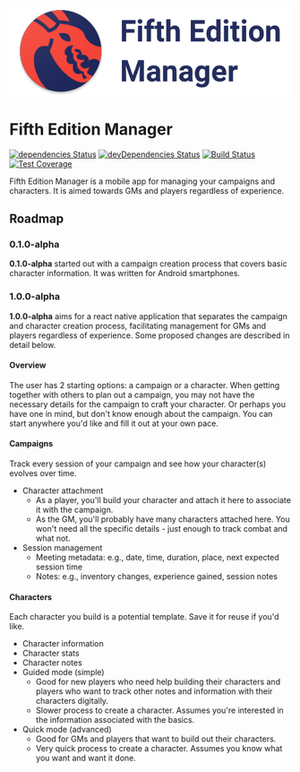 <p align="center"><img title="Fifth Edition Manager Banner" src="./docs/banner.png" /></p>

# Fifth Edition Manager

[![dependencies Status](https://david-dm.org/alanplotko/FifthEditionManager/status.svg)](https://david-dm.org/alanplotko/FifthEditionManager)
[![devDependencies Status](https://david-dm.org/alanplotko/FifthEditionManager/dev-status.svg)](https://david-dm.org/alanplotko/FifthEditionManager?type=dev)
[![Build Status](https://travis-ci.org/alanplotko/FifthEditionManager.svg?branch=master)](https://travis-ci.org/alanplotko/FifthEditionManager)
[![Test Coverage](https://api.codeclimate.com/v1/badges/4730c23619301165baf7/test_coverage)](https://codeclimate.com/github/alanplotko/FifthEditionManager/test_coverage)

Fifth Edition Manager is a mobile app for managing your campaigns and characters. It is aimed towards GMs and players regardless of experience.

## Roadmap

### 0.1.0-alpha

**0.1.0-alpha** started out with a campaign creation process that covers basic character information. It was written for Android smartphones.

### 1.0.0-alpha

**1.0.0-alpha** aims for a react native application that separates the campaign and character creation process, facilitating management for GMs and players regardless of experience. Some proposed changes are described in detail below.

#### Overview

The user has 2 starting options: a campaign or a character. When getting together with others to plan out a campaign, you may not have the necessary details for the campaign to craft your character. Or perhaps you have one in mind, but don't know enough about the campaign. You can start anywhere you'd like and fill it out at your own pace.

#### Campaigns

Track every session of your campaign and see how your character(s) evolves over time.

- Character attachment
    - As a player, you'll build your character and attach it here to associate it with the campaign.
    - As the GM, you'll probably have many characters attached here. You won't need all the specific details - just enough to track combat and what not.
- Session management
    - Meeting metadata: e.g., date, time, duration, place, next expected session time
    - Notes: e.g., inventory changes, experience gained, session notes

#### Characters

Each character you build is a potential template. Save it for reuse if you'd like.

- Character information
- Character stats
- Character notes
- Guided mode (simple)
    - Good for new players who need help building their characters and players who want to track other notes and information with their characters digitally.
    - Slower process to create a character. Assumes you're interested in the information associated with the basics.
- Quick mode (advanced)
    - Good for GMs and players that want to build out their characters.
    - Very quick process to create a character. Assumes you know what you want and want it done.
